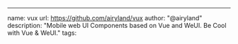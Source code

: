 ---
name: vux
url: https://github.com/airyland/vux
author: "@airyland"
description: "Mobile web UI Components based on Vue and WeUI. Be Cool with Vue & WeUI."
tags:
